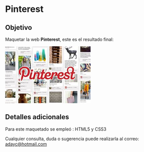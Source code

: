 # Pinterest


## Objetivo

Maquetar  la web **Pinterest**, este es el resultado final:

![Coders](assets/images/pinterest.jpg) 

## Detalles adicionales

Para este maquetado se empleó : HTML5 y CSS3

Cualquier consulta, duda o sugerencia puede realizarla al correo: adayc@hotmail.com





